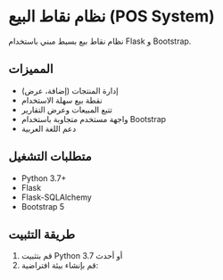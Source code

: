 # نظام نقاط البيع (POS System)

نظام نقاط بيع بسيط مبني باستخدام Flask و Bootstrap.

## المميزات

- إدارة المنتجات (إضافة، عرض)
- نقطة بيع سهلة الاستخدام
- تتبع المبيعات وعرض التقارير
- واجهة مستخدم متجاوبة باستخدام Bootstrap
- دعم اللغة العربية

## متطلبات التشغيل

- Python 3.7+
- Flask
- Flask-SQLAlchemy
- Bootstrap 5

## طريقة التثبيت

1. قم بتثبيت Python 3.7 أو أحدث
2. قم بإنشاء بيئة افتراضية:
